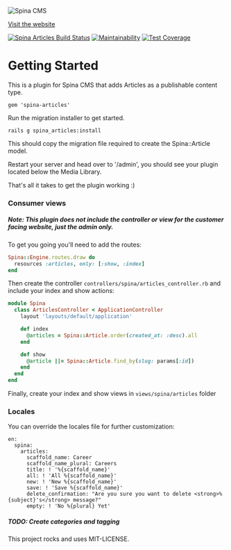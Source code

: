 ![Spina CMS](http://www.spinacms.com/spinacms.png)

[Visit the website](http://www.spinacms.com)

[![Spina Articles Build Status](https://circleci.com/gh/lukad03/spina-articles.svg?style=svg)](https://circleci.com/gh/lukad03/spina-articles)
[![Maintainability](https://api.codeclimate.com/v1/badges/b0199ecbb559623aafb1/maintainability)](https://codeclimate.com/github/lukad03/spina-articles/maintainability)
[![Test Coverage](https://api.codeclimate.com/v1/badges/b0199ecbb559623aafb1/test_coverage)](https://codeclimate.com/github/lukad03/spina-articles/test_coverage)

# Getting Started

This is a plugin for Spina CMS that adds Articles as a publishable content type.

```
gem 'spina-articles'
```

Run the migration installer to get started.

```
rails g spina_articles:install
```

This should copy the migration file required to create the Spina::Article model.

Restart your server and head over to '/admin', you should see your plugin located below the Media Library.

That's all it takes to get the plugin working :)

### Consumer views

##### Note: This plugin does not include the controller or view for the customer facing website, just the admin only.

To get you going you'll need to add the routes:

```ruby
Spina::Engine.routes.draw do
  resources :articles, only: [:show, :index]
end
```

Then create the controller `controllers/spina/articles_controller.rb` and include your index and show actions:

```ruby
module Spina
  class ArticlesController < ApplicationController
    layout 'layouts/default/application'

    def index
      @articles = Spina::Article.order(created_at: :desc).all
    end

    def show
      @article ||= Spina::Article.find_by(slug: params[:id])
    end
  end
end
```

Finally, create your index and show views in `views/spina/articles` folder

### Locales

You can override the locales file for further customization:

```
en:
  spina:
    articles:
      scaffold_name: Career
      scaffold_name_plural: Careers
      title: ! '%{scaffold_name}'
      all: ! 'All %{scaffold_name}'
      new: ! 'New %{scaffold_name}'
      save: ! 'Save %{scaffold_name}'
      delete_confirmation: "Are you sure you want to delete <strong>%{subject}'s</strong> message?"
      empty: ! 'No %{plural} Yet'
```

##### TODO: Create categories and tagging

This project rocks and uses MIT-LICENSE.
